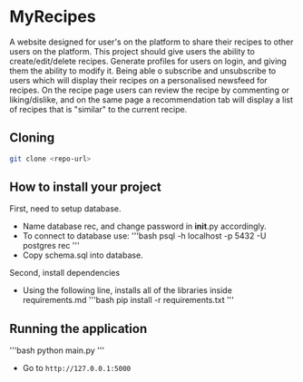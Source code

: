 # MyRecipes

A website designed for user's on the platform to share their recipes to other users on the platform. This project should give users the ability to create/edit/delete recipes. Generate profiles for users on login, and giving them the ability to modify it. Being able o subscribe and unsubscribe to users which will display their recipes on a personalised newsfeed for recipes. On the recipe page users can review the recipe by commenting or liking/dislike, and on the same page a recommendation tab will display a list of recipes that is "similar" to the current recipe.

## Cloning

```bash
git clone <repo-url>
```

## How to install your project

First, need to setup database.

- Name database rec, and change password in **init**.py accordingly.
- To connect to database use:
  '''bash
  psql -h localhost -p 5432 -U postgres rec
  '''
- Copy schema.sql into database.

Second, install dependencies

- Using the following line, installs all of the libraries inside requirements.md
  '''bash
  pip install -r requirements.txt
  '''

## Running the application

'''bash
python main.py
'''

- Go to `http://127.0.0.1:5000`
